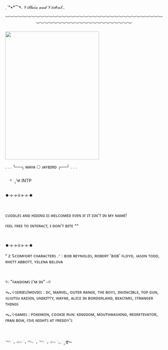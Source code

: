   ˏˋ°•*⁀➷ 𝒱𝒾𝓁𝓁𝒶𝒾𝓃 𝒶𝓃𝒹 𝒱𝒾𝑜𝓁𝑒𝓃𝓉..
<p align="center">
︶︶︶︶︶︶︶︶︶︶︶︶︶︶︶︶︶︶︶︶︶︶︶︶︶︶︶︶︶︶︶︶︶︶︶︶︶︶︶︶︶︶︶︶︶︶︶︶︶︶︶︶︶︶︶︶︶︶
</p>

<p align="left">
  <img width="300" height="409" src="https://github.com/user-attachments/assets/f485a38b-26f1-4eee-9bb3-cb8e870bc9cd">
</p>

. . . ╰──╮ ᴍᴀʏᴀ 🌕 ᴊᴀʏʙɪʀᴅ ╭──╯ . . .

 *ೃ༄ INTP

✸→→⛤←←✸

     

ᴄᴜᴅᴅʟᴇꜱ ᴀɴᴅ ʜɪᴅɪɴɢ ɪꜱ ᴡᴇʟᴄᴏᴍᴇᴅ ᴇᴠᴇɴ ɪꜰ ɪᴛ ɪꜱɴ'ᴛ ɪɴ ᴍʏ ɴᴀᴍᴇ!

ꜰᴇᴇʟ ꜰʀᴇᴇ ᴛᴏ ɪɴᴛᴇʀᴀᴄᴛ, ɪ ᴅᴏɴ'ᴛ ʙɪᴛᴇ ^^

     

✸→→⛤←←✸

ᶻ 𝗓 𐰁ᴄᴏᴍꜰᴏʀᴛ ᴄʜᴀʀᴀᴄᴛᴇʀꜱ .ᐟ : ʙᴏʙ ʀᴇʏɴᴏʟᴅꜱ, ʀᴏʙᴇʀᴛ 'ʙᴏʙ' ꜰʟᴏʏᴅ, ᴊᴀꜱᴏɴ ᴛᴏᴅᴅ, ʀʜᴇᴛᴛ ᴀʙʙᴏᴛᴛ, ʏᴇʟᴇɴᴀ ʙᴇʟᴏᴠᴀ

     

୨⎯ "ꜰᴀɴᴅᴏᴍꜱ ɪ'ᴍ ɪɴ" ⎯୧

ᯓ₊⊹ꜱᴇʀɪᴇꜱ/ᴍᴏᴠɪᴇꜱ : ᴅᴄ, ᴍᴀʀᴠᴇʟ, ᴏᴜᴛᴇʀ ʀᴀɴɢᴇ, ᴛʜᴇ ʙᴏʏꜱ, ɪɴᴠɪɴᴄɪʙʟᴇ, ᴛᴏᴘ ɢᴜɴ, ᴊᴜᴊᴜᴛꜱᴜ ᴋᴀɪꜱᴇɴ, ᴜɴɪᴋɪᴛᴛʏ, ᴡᴀʏɴᴇ, ᴀʟɪᴄᴇ ɪɴ ʙᴏʀᴅᴇʀʟᴀɴᴅ, ʙᴇᴀꜱᴛᴀʀꜱ, ꜱᴛʀᴀɴɢᴇʀ ᴛʜɪɴɢꜱ

ᯓ₊⊹ɢᴀᴍᴇꜱ : ᴘᴏᴋᴇᴍᴏɴ, ᴄᴏᴏᴋɪᴇ ʀᴜɴ: ᴋɪɴɢᴅᴏᴍ, ᴍᴏᴜᴛʜᴡᴀꜱʜɪɴɢ, ʀᴇɢʀᴇᴛᴇᴠᴀᴛᴏʀ, ꜰʀᴀɴ ʙᴏᴡ, ꜰɪᴠᴇ ɴɪɢʜᴛꜱ ᴀᴛ ꜰʀᴇᴅᴅʏ'ꜱ

     

𓆝 ࣪ ˖ 𓆟 ࣪ ˖ 𓆞 ࣪ ˖ 𓆝 ࣪ ˖ 𓆟 ࣪ ˖.ೃ࿐
